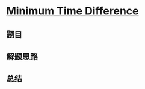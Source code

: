 # [Minimum Time Difference](https://leetcode.com/problems/minimum-time-difference/)

## 题目


## 解题思路


## 总结


